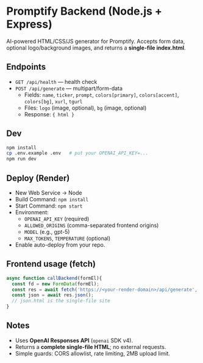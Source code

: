 # Promptify Backend (Node.js + Express)

AI-powered HTML/CSS/JS generator for Promptify. Accepts form data, optional logo/background images, and returns a **single-file index.html**.

## Endpoints

- `GET /api/health` — health check
- `POST /api/generate` — multipart/form-data
  - Fields: `name`, `ticker`, `prompt`, `colors[primary]`, `colors[accent]`, `colors[bg]`, `xurl`, `tgurl`
  - Files: `logo` (image, optional), `bg` (image, optional)
  - Response: `{ html }`

## Dev

```bash
npm install
cp .env.example .env   # put your OPENAI_API_KEY=...
npm run dev
```

## Deploy (Render)

- New Web Service → Node
- Build Command: `npm install`
- Start Command: `npm start`
- Environment:
  - `OPENAI_API_KEY` (required)
  - `ALLOWED_ORIGINS` (comma-separated frontend origins)
  - `MODEL` (e.g., gpt-5)
  - `MAX_TOKENS`, `TEMPERATURE` (optional)
- Enable auto-deploy from your repo.

## Frontend usage (fetch)

```js
async function callBackend(formEl){
  const fd = new FormData(formEl);
  const res = await fetch('https://<your-render-domain>/api/generate', { method:'POST', body: fd });
  const json = await res.json();
  // json.html is the single-file site
}
```

## Notes

- Uses **OpenAI Responses API** (`openai` SDK v4). 
- Returns a **complete single-file HTML**; no external requests.
- Simple guards: CORS allowlist, rate limiting, 2MB upload limit.
